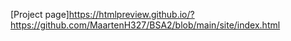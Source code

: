 [Project page]https://htmlpreview.github.io/?https://github.com/MaartenH327/BSA2/blob/main/site/index.html
